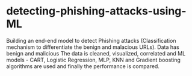 # detecting-phishing-attacks-using-ML
Building an end-end model to detect Phishing attacks (Classification mechanism to differentiate the benign and malacious URLs).
Data has benign and malicious 
The data is cleaned, visualized, correlated and ML models - CART, Logistic Regression, MLP, KNN and Gradient boosting algorithms are used and finally the performance is compared. 
